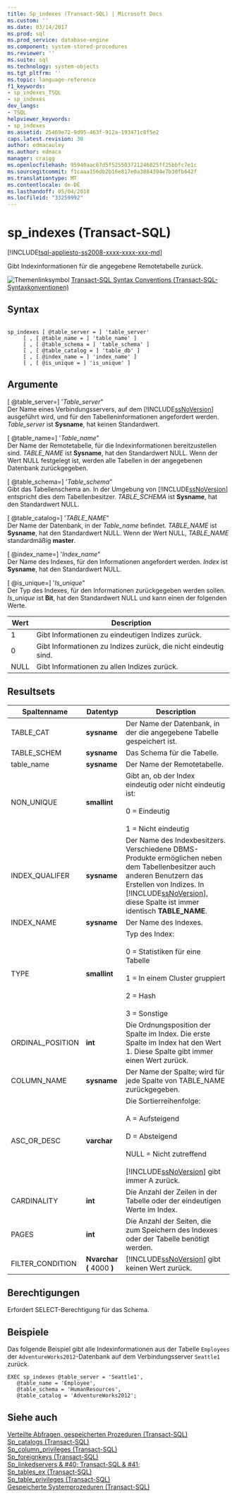 ```yaml
---
title: Sp_indexes (Transact-SQL) | Microsoft Docs
ms.custom: ''
ms.date: 03/14/2017
ms.prod: sql
ms.prod_service: database-engine
ms.component: system-stored-procedures
ms.reviewer: ''
ms.suite: sql
ms.technology: system-objects
ms.tgt_pltfrm: ''
ms.topic: language-reference
f1_keywords:
- sp_indexes_TSQL
- sp_indexes
dev_langs:
- TSQL
helpviewer_keywords:
- sp_indexes
ms.assetid: 25469e72-9d95-463f-912a-193471c8f5e2
caps.latest.revision: 38
author: edmacauley
ms.author: edmaca
manager: craigg
ms.openlocfilehash: 95940aac67d5f525503721246025ff25bbfc7e1c
ms.sourcegitcommit: f1caaa156db2b16e817e0a3884394e7b30fb642f
ms.translationtype: MT
ms.contentlocale: de-DE
ms.lasthandoff: 05/04/2018
ms.locfileid: "33259992"
---
```

# <a name="spindexes-transact-sql"></a>sp_indexes (Transact-SQL)
[!INCLUDE[tsql-appliesto-ss2008-xxxx-xxxx-xxx-md](../../includes/tsql-appliesto-ss2008-xxxx-xxxx-xxx-md.md)]

  Gibt Indexinformationen für die angegebene Remotetabelle zurück.  
  
 ![Themenlinksymbol](../../database-engine/configure-windows/media/topic-link.gif "Topic link icon") [Transact-SQL Syntax Conventions (Transact-SQL-Syntaxkonventionen)](../../t-sql/language-elements/transact-sql-syntax-conventions-transact-sql.md)  
  
## <a name="syntax"></a>Syntax  
  
```  
  
sp_indexes [ @table_server = ] 'table_server'   
     [ , [ @table_name = ] 'table_name' ]   
     [ , [ @table_schema = ] 'table_schema' ]   
     [ , [ @table_catalog = ] 'table_db' ]   
     [ , [ @index_name = ] 'index_name' ]   
     [ , [ @is_unique = ] 'is_unique' ]  
```  
  
## <a name="arguments"></a>Argumente  
 [ @table_server=] '*Table_server*"  
 Der Name eines Verbindungsservers, auf dem [!INCLUDE[ssNoVersion](../../includes/ssnoversion-md.md)] ausgeführt wird, und für den Tabelleninformationen angefordert werden. *Table_server* ist **Sysname**, hat keinen Standardwert.  
  
 [ @table_name=] '*Table_name*"  
 Der Name der Remotetabelle, für die Indexinformationen bereitzustellen sind. *TABLE_NAME* ist **Sysname**, hat den Standardwert NULL. Wenn der Wert NULL festgelegt ist, werden alle Tabellen in der angegebenen Datenbank zurückgegeben.  
  
 [ @table_schema=] '*Table_schema*"  
 Gibt das Tabellenschema an. In der Umgebung von [!INCLUDE[ssNoVersion](../../includes/ssnoversion-md.md)] entspricht dies dem Tabellenbesitzer. *TABLE_SCHEMA* ist **Sysname**, hat den Standardwert NULL.  
  
 [ @table_catalog=] '*TABLE_NAME*"  
 Der Name der Datenbank, in der *Table_name* befindet. *TABLE_NAME* ist **Sysname**, hat den Standardwert NULL. Wenn der Wert NULL, *TABLE_NAME* standardmäßig **master**.  
  
 [ @index_name=] '*Index_name*"  
 Der Name des Indexes, für den Informationen angefordert werden. *Index* ist **Sysname**, hat den Standardwert NULL.  
  
 [ @is_unique=] '*Is_unique*"  
 Der Typ des Indexes, für den Informationen zurückgegeben werden sollen. *Is_unique* ist **Bit**, hat den Standardwert NULL und kann einen der folgenden Werte.  
  
|Wert|Description|  
|-----------|-----------------|  
|1|Gibt Informationen zu eindeutigen Indizes zurück.|  
|0|Gibt Informationen zu Indizes zurück, die nicht eindeutig sind.|  
|NULL|Gibt Informationen zu allen Indizes zurück.|  
  
## <a name="result-sets"></a>Resultsets  
  
|Spaltenname|Datentyp|Description|  
|-----------------|---------------|-----------------|  
|TABLE_CAT|**sysname**|Der Name der Datenbank, in der die angegebene Tabelle gespeichert ist.|  
|TABLE_SCHEM|**sysname**|Das Schema für die Tabelle.|  
|table_name|**sysname**|Der Name der Remotetabelle.|  
|NON_UNIQUE|**smallint**|Gibt an, ob der Index eindeutig oder nicht eindeutig ist:<br /><br /> 0 = Eindeutig<br /><br /> 1 = Nicht eindeutig|  
|INDEX_QUALIFER|**sysname**|Der Name des Indexbesitzers. Verschiedene DBMS-Produkte ermöglichen neben dem Tabellenbesitzer auch anderen Benutzern das Erstellen von Indizes. In [!INCLUDE[ssNoVersion](../../includes/ssnoversion-md.md)], diese Spalte ist immer identisch **TABLE_NAME**.|  
|INDEX_NAME|**sysname**|Der Name des Indexes.|  
|TYPE|**smallint**|Typ des Index:<br /><br /> 0 = Statistiken für eine Tabelle<br /><br /> 1 = In einem Cluster gruppiert<br /><br /> 2 = Hash<br /><br /> 3 = Sonstige|  
|ORDINAL_POSITION|**int**|Die Ordnungsposition der Spalte im Index. Die erste Spalte im Index hat den Wert 1. Diese Spalte gibt immer einen Wert zurück.|  
|COLUMN_NAME|**sysname**|Der Name der Spalte; wird für jede Spalte von TABLE_NAME zurückgegeben.|  
|ASC_OR_DESC|**varchar**|Die Sortierreihenfolge:<br /><br /> A = Aufsteigend<br /><br /> D = Absteigend<br /><br /> NULL = Nicht zutreffend<br /><br /> [!INCLUDE[ssNoVersion](../../includes/ssnoversion-md.md)] gibt immer A zurück.|  
|CARDINALITY|**int**|Die Anzahl der Zeilen in der Tabelle oder der eindeutigen Werte im Index.|  
|PAGES|**int**|Die Anzahl der Seiten, die zum Speichern des Indexes oder der Tabelle benötigt werden.|  
|FILTER_CONDITION|**Nvarchar (** 4000 **)**|[!INCLUDE[ssNoVersion](../../includes/ssnoversion-md.md)] gibt keinen Wert zurück.|  
  
## <a name="permissions"></a>Berechtigungen  
 Erfordert SELECT-Berechtigung für das Schema.  
  
## <a name="examples"></a>Beispiele  
 Das folgende Beispiel gibt alle Indexinformationen aus der Tabelle `Employees` der `AdventureWorks2012`-Datenbank auf dem Verbindungsserver `Seattle1` zurück.  
  
```  
EXEC sp_indexes @table_server = 'Seattle1',   
   @table_name = 'Employee',   
   @table_schema = 'HumanResources',  
   @table_catalog = 'AdventureWorks2012';  
```  
  
## <a name="see-also"></a>Siehe auch  
 [Verteilte Abfragen, gespeicherten Prozeduren &#40;Transact-SQL&#41;](../../relational-databases/system-stored-procedures/distributed-queries-stored-procedures-transact-sql.md)   
 [Sp_catalogs &#40;Transact-SQL&#41;](../../relational-databases/system-stored-procedures/sp-catalogs-transact-sql.md)   
 [Sp_column_privileges &#40;Transact-SQL&#41;](../../relational-databases/system-stored-procedures/sp-column-privileges-transact-sql.md)   
 [Sp_foreignkeys &#40;Transact-SQL&#41;](../../relational-databases/system-stored-procedures/sp-foreignkeys-transact-sql.md)   
 [Sp_linkedservers & #40; Transact-SQL & #41;](../../relational-databases/system-stored-procedures/sp-linkedservers-transact-sql.md)   
 [Sp_tables_ex &#40;Transact-SQL&#41;](../../relational-databases/system-stored-procedures/sp-tables-ex-transact-sql.md)   
 [Sp_table_privileges &#40;Transact-SQL&#41;](../../relational-databases/system-stored-procedures/sp-table-privileges-transact-sql.md)   
 [Gespeicherte Systemprozeduren &#40;Transact-SQL&#41;](../../relational-databases/system-stored-procedures/system-stored-procedures-transact-sql.md)  
  
  
